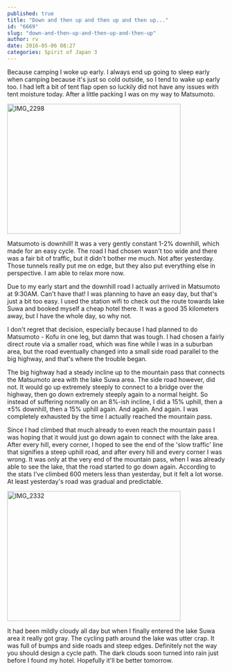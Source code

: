 ```yaml
---
published: true
title: "Down and then up and then up and then up..."
id: "6669"
slug: "down-and-then-up-and-then-up-and-then-up"
author: rv
date: 2016-05-06 08:27
categories: Spirit of Japan 3
---
```

Because camping I woke up early. I always end up going to sleep early when camping because it's just so cold outside, so I tend to wake up early too. I had left a bit of tent flap open so luckily did not have any issues with tent moisture today. After a little packing I was on my way to Matsumoto.

<a href="https://s3.amazonaws.com/cfwblog/uploads/2016/05/IMG_2298.jpg" rel="attachment wp-att-6671"><img class="aligncenter size-medium wp-image-6671" src="https://s3.amazonaws.com/cfwblog/uploads/2016/05/IMG_2298-400x300.jpg" alt="IMG_2298" width="400" height="300" /></a>

Matsumoto is downhill! It was a very gently constant 1-2% downhill, which made for an easy cycle. The road I had chosen wasn't too wide and there was a fair bit of traffic, but it didn't bother me much. Not after yesterday. Those tunnels really put me on edge, but they also put everything else in perspective. I am able to relax more now.

Due to my early start and the downhill road I actually arrived in Matsumoto at 9:30AM. Can't have that! I was planning to have an easy day, but that's just a bit too easy. I used the station wifi to check out the route towards lake Suwa and booked myself a cheap hotel there. It was a good 35 kilometers away, but I have the whole day, so why not.

I don't regret that decision, especially because I had planned to do Matsumoto - Kofu in one leg, but damn that was tough. I had chosen a fairly direct route via a smaller road, which was fine while I was in a suburban area, but the road eventually changed into a small side road parallel to the big highway, and that's where the trouble began.

The big highway had a steady incline up to the mountain pass that connects the Matsumoto area with the lake Suwa area. The side road however, did not. It would go up extremely steeply to connect to a bridge over the highway, then go down extremely steeply again to a normal height. So instead of suffering normally on an 8%-ish incline, I did a 15% uphill, then a ±5% downhill, then a 15% uphill again. And again. And again. I was completely exhausted by the time I actually reached the mountain pass.

Since I had climbed that much already to even reach the mountain pass I was hoping that it would just go down again to connect with the lake area. After every hill, every corner, I hoped to see the end of the 'slow traffic' line that signifies a steep uphill road, and after every hill and every corner I was wrong. It was only at the very end of the mountain pass, when I was already able to see the lake, that the road started to go down again. According to the stats I've climbed 600 meters less than yesterday, but it felt a lot worse. At least yesterday's road was gradual and predictable.

<a href="https://s3.amazonaws.com/cfwblog/uploads/2016/05/IMG_2332.jpg" rel="attachment wp-att-6670"><img class="aligncenter size-medium wp-image-6670" src="https://s3.amazonaws.com/cfwblog/uploads/2016/05/IMG_2332-400x300.jpg" alt="IMG_2332" width="400" height="300" /></a>

It had been mildly cloudy all day but when I finally entered the lake Suwa area it really got gray. The cycling path around the lake was utter crap. It was full of bumps and side roads and steep edges. Definitely not the way you should design a cycle path. The dark clouds soon turned into rain just before I found my hotel. Hopefully it'll be better tomorrow.